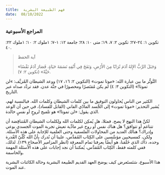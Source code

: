 ```yaml
---
title:  فهم الطبيعة البشرية
date:  08/10/2022
---
```


### المراجع الأسبوعية
تكوين ١: ٢٤-٢٧؛ تكوين ٢: ٧، ١٩؛ متى ١٠: ٢٨؛ جامعة ١٢: ١-٧؛ ١ملوك ٢: ١٠؛ ١ملوك ٢٢: ٤٠.

> <p>آية الحفظ</p>
> «وَجَبَلَ الرَّبُّ الإِلهُ آدَمَ تُرَابًا مِنَ الأَرْضِ، وَنَفَخَ فِي أَنْفِهِ نَسَمَةَ حَيَاةٍ. فَصَارَ آدَمُ نَفْسًا حَيَّةً» (تكوين ٢: ٧).

التَّوتُّر ما بين عبارة الله: «موتا تموت» (التكوين ٢: ١٦، ١٧) ووعد الشيطان المُزيَّف: »لن تموتا!» (التكوين ٣: ٤) لم يكن مُقتَصرًا ومحصورًا في جنَّة عدن. فقد تردَّد صداه عبر التاريخ.

الكثير من الناس يُحاولون التوفيق ما بين كلمات الشيطان وكلمات الله. فبالنسبة لهم، يُشير التحذير: «موتا تموت» إلى الجَّسد المادّي الفاني (القابل للفساد)، في حين أن الوعد الذي يقول: «لن تموتا!» هو تلميح لروحٍ أو نفسٍ خالدة.

لكنَّ هذا النهج لا يصح. فمثلا، هل يُمكِن لكلمات الله ولِكلمات الشيطان المُتناقِضة أن تتناغم أو تتوافق؟ هل هناك نفس أو روح غير مادِّية تعيش تجربة الموت الجسدي بوعي وإدراك؟ هنالك العديد من المحاولات الفلسفية وحتى العلمية للإجابة على هذه الأسئلة. ولكن، كمسيحيين مؤسَّسين على الكِتَاب المُقدَّس، علينا أن نُدرك بأنَّ الله كُلّيّ القُدرة وحده، ذاك الذي خَلَقنا، هو أيضًا يعرفنا تمام المعرفة (انظر المزامير الأصحاح ١٣٩). لذلك، ففي كلمته فقط، الكِتَاب المُقدَّس، يُمكننا أن نجد إجابات على هذه الأسئلة المهمة والحاسمة.

هذا الأسبوع، سَنَستَعرض كيف يوضح العهد القديم الطبيعة البشرية وحالة الكائنات البشرية عند الموت.